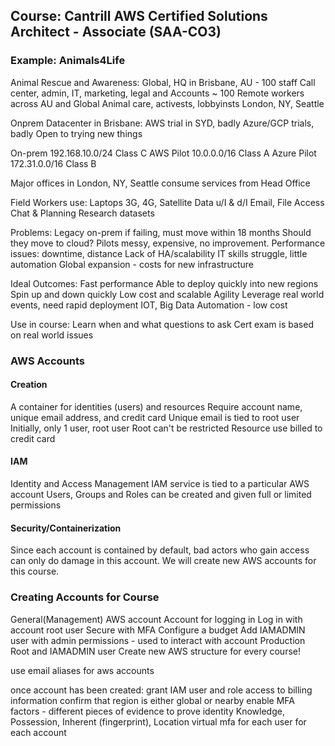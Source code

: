 
## Course: Cantrill AWS Certified Solutions Architect - Associate (SAA-CO3)

### Example: Animals4Life

Animal Rescue and Awareness:
Global, HQ in Brisbane, AU - 100 staff
Call center, admin, IT, marketing, legal and Accounts
~ 100 Remote workers across AU and Global
  Animal care, activests, lobbyinsts
  London, NY, Seattle

Onprem Datacenter in Brisbane:
AWS trial in SYD, badly
Azure/GCP trials, badly
Open to trying new things

On-prem 192.168.10.0/24 Class C
AWS Pilot 10.0.0.0/16 Class A
Azure Pilot 172.31.0.0/16 Class B

Major offices in London, NY, Seattle consume services from Head Office

Field Workers use:
  Laptops
  3G, 4G, Satellite
  Data u/I & d/I
  Email, File Access
  Chat & Planning
  Research datasets

Problems:
  Legacy on-prem if failing, must move within 18 months
  Should they move to cloud?
  Pilots messy, expensive, no improvement.
  Performance issues: downtime, distance
  Lack of HA/scalability
  IT skills struggle, little automation
  Global expansion - costs for new infrastructure

Ideal Outcomes:
  Fast performance
  Able to deploy quickly into new regions
    Spin up and down quickly
  Low cost and scalable
  Agility
    Leverage real world events, need rapid deployment
  IOT, Big Data
  Automation - low cost

Use in course:
  Learn when and what questions to ask
  Cert exam is based on real world issues

### AWS Accounts

#### Creation
A container for identities (users) and resources
Require account name, unique email address, and credit card
Unique email is tied to root user
Initially, only 1 user, root user
Root can't be restricted
Resource use billed to credit card

#### IAM
Identity and Access Management
IAM service is tied to a particular AWS account
Users, Groups and Roles can be created and given full or limited permissions

#### Security/Containerization
Since each account is contained by default, bad actors who gain access can only do damage in this account.
We will create new AWS accounts for this course.

### Creating Accounts for Course
General(Management) AWS account
  Account for logging in
  Log in with account root user
  Secure with MFA
  Configure a budget
  Add IAMADMIN user with admin permissions - used to interact with account
Production
  Root and IAMADMIN user
Create new AWS structure for every course!

use email aliases for aws accounts

once account has been created:
  grant IAM user and role access to billing information
  confirm that region is either global or nearby
  enable MFA
    factors - different pieces of evidence to prove identity
        Knowledge, Possession, Inherent (fingerprint), Location
    virtual mfa for each user for each account
